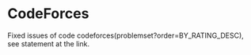 # CodeForces

Fixed issues of code codeforces(problemset?order=BY_RATING_DESC), see statement at the link.
